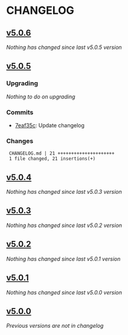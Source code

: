 # CHANGELOG

## [v5.0.6](https://github.com/softspring/doctrine-target-entity-resolver/releases/tag/v5.0.6)

*Nothing has changed since last v5.0.5 version*

## [v5.0.5](https://github.com/softspring/doctrine-target-entity-resolver/releases/tag/v5.0.5)

### Upgrading

*Nothing to do on upgrading*

### Commits

- [7eaf35c](https://github.com/softspring/doctrine-target-entity-resolver/commit/7eaf35c3438b160e65702d1e8e41c7016c1e1948): Update changelog

### Changes

```
 CHANGELOG.md | 21 +++++++++++++++++++++
 1 file changed, 21 insertions(+)
```

## [v5.0.4](https://github.com/softspring/doctrine-target-entity-resolver/releases/tag/v5.0.4)

*Nothing has changed since last v5.0.3 version*

## [v5.0.3](https://github.com/softspring/doctrine-target-entity-resolver/releases/tag/v5.0.3)

*Nothing has changed since last v5.0.2 version*

## [v5.0.2](https://github.com/softspring/doctrine-target-entity-resolver/releases/tag/v5.0.2)

*Nothing has changed since last v5.0.1 version*

## [v5.0.1](https://github.com/softspring/doctrine-target-entity-resolver/releases/tag/v5.0.1)

*Nothing has changed since last v5.0.0 version*

## [v5.0.0](https://github.com/softspring/doctrine-target-entity-resolver/releases/tag/v5.0.0)

*Previous versions are not in changelog*
